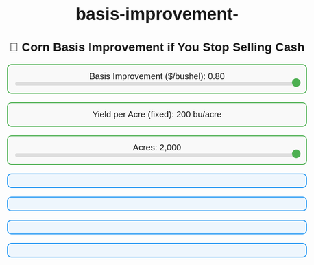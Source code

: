 # basis-improvement-<!DOCTYPE html>
<html>
<head>
  <title>Corn Basis Improvement if You Stop Selling Cash</title>
  <style>
    body {
      font-family: Arial;
      padding: 20px;
      max-width: 700px;
      margin: auto;
      text-align: center;
      font-size: 20px;
    }
    input[type=range] {
      width: 100%;
      -webkit-appearance: none;
      appearance: none;
      height: 8px;
      background: #ddd;
      border-radius: 4px;
      outline: none;
      cursor: pointer;
    }
    input[type=range]::-webkit-slider-thumb {
      -webkit-appearance: none;
      appearance: none;
      width: 20px;
      height: 20px;
      background: #4CAF50;
      border-radius: 50%;
      cursor: pointer;
      margin-top: -6px;
    }
    input[type=range]::-moz-range-thumb {
      width: 20px;
      height: 20px;
      background: #4CAF50;
      border-radius: 50%;
      cursor: pointer;
    }
    .section {
      margin-bottom: 20px;
      border: 2px solid #4CAF50;
      border-radius: 10px;
      padding: 15px;
      background-color: #f9f9f9;
    }
    .output {
      font-weight: bold;
      margin-top: 10px;
      border: 2px solid #2196F3;
      border-radius: 10px;
      padding: 15px;
      background-color: #eef6fd;
    }
    h2 {
      font-size: 28px;
    }
  </style>
</head>
<body>
  <h2>🌽 Corn Basis Improvement if You Stop Selling Cash</h2>

  <div class="section">
    <label>Basis Improvement ($/bushel): <span id="basisValue">0.80</span></label>
    <input type="range" id="basis" min="0.10" max="0.80" step="0.01" value="0.80">
  </div>

  <div class="section">
    <label>Yield per Acre (fixed): 200 bu/acre</label>
  </div>

  <div class="section">
    <label>Acres: <span id="acresValue">2,000</span></label>
    <input type="range" id="acres" min="250" max="2000" step="50" value="2000">
  </div>

  <div class="section output" id="perAcreValue"></div>
  <div class="section output" id="annualValue"></div>
  <div class="section output" id="fortyYearTotal"></div>
  <div class="section output" id="investedValue"></div>

  <script>
    const basisSlider = document.getElementById("basis");
    const acresSlider = document.getElementById("acres");
    const basisLabel = document.getElementById("basisValue");
    const acresLabel = document.getElementById("acresValue");
    const perAcreValueEl = document.getElementById("perAcreValue");
    const annualValueEl = document.getElementById("annualValue");
    const fortyYearEl = document.getElementById("fortyYearTotal");
    const investedEl = document.getElementById("investedValue");

    function formatCurrency(value) {
      return "$" + value.toLocaleString(undefined, { minimumFractionDigits: 2, maximumFractionDigits: 2 });
    }

    function updateValues() {
      const basis = parseFloat(basisSlider.value);
      const acres = parseInt(acresSlider.value);
      const yieldPerAcre = 200;
      const perAcreValue = basis * yieldPerAcre;
      const annualImprovement = perAcreValue * acres;

      // 40 year static total
      const fortyYearTotal = annualImprovement * 40;

      // Compound growth at 8% over 40 years with yearly contributions
      const rate = 0.08;
      const n = 40;
      const compoundFutureValue = annualImprovement * ((Math.pow(1 + rate, n) - 1) / rate);

      // Update display
      basisLabel.textContent = basis.toFixed(2);
      acresLabel.textContent = acres.toLocaleString();
      perAcreValueEl.innerHTML = `💡 Per Acre Basis Improvement Value: <span style="color:#9C27B0">${formatCurrency(perAcreValue)}</span>`;
      annualValueEl.innerHTML = `📈 Annual Basis Improvement Value: <span style="color:green">${formatCurrency(annualImprovement)}</span>`;
      fortyYearEl.innerHTML = `📅 40-Year Total (No Investing): <span style="color:blue">${formatCurrency(fortyYearTotal)}</span>`;
      investedEl.innerHTML = `💰 40-Year Compounded Investment (8%): <span style="color:darkgreen">${formatCurrency(compoundFutureValue)}</span>`;
    }

    basisSlider.addEventListener("input", updateValues);
    acresSlider.addEventListener("input", updateValues);

    // Initial calculation
    updateValues();
  </script>
</body>
</html>
